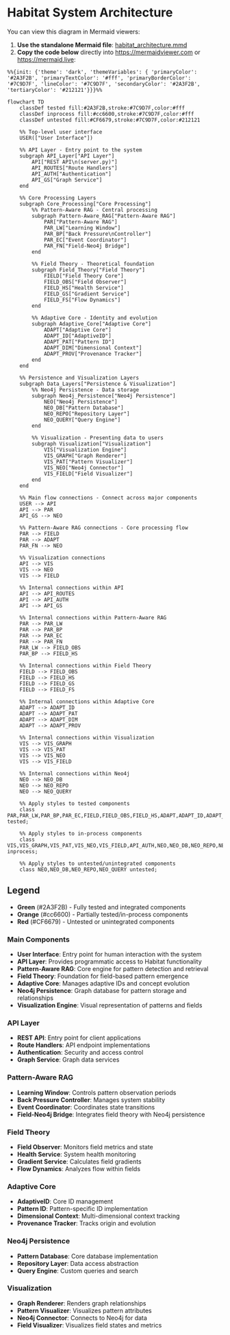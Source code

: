 # Habitat System Architecture

You can view this diagram in Mermaid viewers:

1. **Use the standalone Mermaid file**: [habitat_architecture.mmd](habitat_architecture.mmd)
2. **Copy the code below** directly into https://mermaidviewer.com or https://mermaid.live:

```mermaid
%%{init: {'theme': 'dark', 'themeVariables': { 'primaryColor': '#2A3F2B', 'primaryTextColor': '#fff', 'primaryBorderColor': '#7C9D7F', 'lineColor': '#7C9D7F', 'secondaryColor': '#2A3F2B', 'tertiaryColor': '#212121'}}}%%

flowchart TD
    classDef tested fill:#2A3F2B,stroke:#7C9D7F,color:#fff
    classDef inprocess fill:#cc6600,stroke:#7C9D7F,color:#fff
    classDef untested fill:#CF6679,stroke:#7C9D7F,color:#212121
    
    %% Top-level user interface
    USER(["User Interface"])
    
    %% API Layer - Entry point to the system
    subgraph API_Layer["API Layer"]
        API["REST API\n(server.py)"]
        API_ROUTES["Route Handlers"]
        API_AUTH["Authentication"]
        API_GS["Graph Service"]
    end
    
    %% Core Processing Layers
    subgraph Core_Processing["Core Processing"]
        %% Pattern-Aware RAG - Central processing
        subgraph Pattern-Aware_RAG["Pattern-Aware RAG"]
            PAR["Pattern-Aware RAG"]
            PAR_LW["Learning Window"]
            PAR_BP["Back Pressure\nController"]
            PAR_EC["Event Coordinator"]
            PAR_FN["Field-Neo4j Bridge"]
        end
        
        %% Field Theory - Theoretical foundation
        subgraph Field_Theory["Field Theory"]
            FIELD["Field Theory Core"]
            FIELD_OBS["Field Observer"]
            FIELD_HS["Health Service"]
            FIELD_GS["Gradient Service"]
            FIELD_FS["Flow Dynamics"]
        end
        
        %% Adaptive Core - Identity and evolution
        subgraph Adaptive_Core["Adaptive Core"]
            ADAPT["Adaptive Core"]
            ADAPT_ID["AdaptiveID"]
            ADAPT_PAT["Pattern ID"]
            ADAPT_DIM["Dimensional Context"]
            ADAPT_PROV["Provenance Tracker"]
        end
    end
    
    %% Persistence and Visualization Layers
    subgraph Data_Layers["Persistence & Visualization"]
        %% Neo4j Persistence - Data storage
        subgraph Neo4j_Persistence["Neo4j Persistence"]
            NEO["Neo4j Persistence"]
            NEO_DB["Pattern Database"]
            NEO_REPO["Repository Layer"]
            NEO_QUERY["Query Engine"]
        end
        
        %% Visualization - Presenting data to users
        subgraph Visualization["Visualization"]
            VIS["Visualization Engine"]
            VIS_GRAPH["Graph Renderer"]
            VIS_PAT["Pattern Visualizer"]
            VIS_NEO["Neo4j Connector"]
            VIS_FIELD["Field Visualizer"]
        end
    end
    
    %% Main flow connections - Connect across major components
    USER --> API
    API --> PAR
    API_GS --> NEO
    
    %% Pattern-Aware RAG connections - Core processing flow
    PAR --> FIELD
    PAR --> ADAPT
    PAR_FN --> NEO
    
    %% Visualization connections
    API --> VIS
    VIS --> NEO
    VIS --> FIELD
    
    %% Internal connections within API
    API --> API_ROUTES
    API --> API_AUTH
    API --> API_GS
    
    %% Internal connections within Pattern-Aware RAG
    PAR --> PAR_LW
    PAR --> PAR_BP
    PAR --> PAR_EC
    PAR --> PAR_FN
    PAR_LW --> FIELD_OBS
    PAR_BP --> FIELD_HS
    
    %% Internal connections within Field Theory
    FIELD --> FIELD_OBS
    FIELD --> FIELD_HS
    FIELD --> FIELD_GS
    FIELD --> FIELD_FS
    
    %% Internal connections within Adaptive Core
    ADAPT --> ADAPT_ID
    ADAPT --> ADAPT_PAT
    ADAPT --> ADAPT_DIM
    ADAPT --> ADAPT_PROV
    
    %% Internal connections within Visualization
    VIS --> VIS_GRAPH
    VIS --> VIS_PAT
    VIS --> VIS_NEO
    VIS --> VIS_FIELD
    
    %% Internal connections within Neo4j
    NEO --> NEO_DB
    NEO --> NEO_REPO
    NEO --> NEO_QUERY
    
    %% Apply styles to tested components
    class PAR,PAR_LW,PAR_BP,PAR_EC,FIELD,FIELD_OBS,FIELD_HS,ADAPT,ADAPT_ID,ADAPT_PAT tested;
    
    %% Apply styles to in-process components
    class VIS,VIS_GRAPH,VIS_PAT,VIS_NEO,VIS_FIELD,API_AUTH,NEO,NEO_DB,NEO_REPO,NEO_QUERY,PAR_FN,API,API_ROUTES,API_GS,FIELD_GS,FIELD_FS,ADAPT_DIM,ADAPT_PROV inprocess;
    
    %% Apply styles to untested/unintegrated components
    class NEO,NEO_DB,NEO_REPO,NEO_QUERY untested;
```

## Legend

- **Green** (#2A3F2B) - Fully tested and integrated components
- **Orange** (#cc6600) - Partially tested/in-process components 
- **Red** (#CF6679) - Untested or unintegrated components

### Main Components

- **User Interface**: Entry point for human interaction with the system
- **API Layer**: Provides programmatic access to Habitat functionality
- **Pattern-Aware RAG**: Core engine for pattern detection and retrieval
- **Field Theory**: Foundation for field-based pattern emergence
- **Adaptive Core**: Manages adaptive IDs and concept evolution
- **Neo4j Persistence**: Graph database for pattern storage and relationships
- **Visualization Engine**: Visual representation of patterns and fields

### API Layer

- **REST API**: Entry point for client applications
- **Route Handlers**: API endpoint implementations
- **Authentication**: Security and access control
- **Graph Service**: Graph data services

### Pattern-Aware RAG

- **Learning Window**: Controls pattern observation periods
- **Back Pressure Controller**: Manages system stability
- **Event Coordinator**: Coordinates state transitions
- **Field-Neo4j Bridge**: Integrates field theory with Neo4j persistence

### Field Theory

- **Field Observer**: Monitors field metrics and state
- **Health Service**: System health monitoring
- **Gradient Service**: Calculates field gradients
- **Flow Dynamics**: Analyzes flow within fields

### Adaptive Core

- **AdaptiveID**: Core ID management
- **Pattern ID**: Pattern-specific ID implementation
- **Dimensional Context**: Multi-dimensional context tracking
- **Provenance Tracker**: Tracks origin and evolution

### Neo4j Persistence

- **Pattern Database**: Core database implementation
- **Repository Layer**: Data access abstraction
- **Query Engine**: Custom queries and search

### Visualization

- **Graph Renderer**: Renders graph relationships
- **Pattern Visualizer**: Visualizes pattern attributes
- **Neo4j Connector**: Connects to Neo4j for data
- **Field Visualizer**: Visualizes field states and metrics
